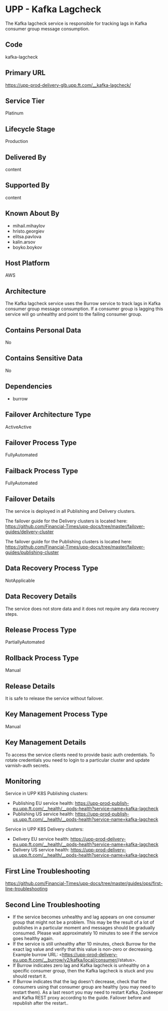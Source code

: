 # UPP - Kafka Lagcheck

The Kafka lagcheck service is responsible for tracking lags in Kafka consumer group message consumption.

## Code

kafka-lagcheck

## Primary URL

<https://upp-prod-delivery-glb.upp.ft.com/__kafka-lagcheck/>

## Service Tier

Platinum

## Lifecycle Stage

Production

## Delivered By

content

## Supported By

content

## Known About By

- mihail.mihaylov
- hristo.georgiev
- elitsa.pavlova
- kalin.arsov
- boyko.boykov

## Host Platform

AWS

## Architecture

The Kafka lagcheck service uses the Burrow service to track lags in Kafka consumer group message consumption.
If a consumer group is lagging this service will go unhealthy and point to the failing consumer group.

## Contains Personal Data

No

## Contains Sensitive Data

No

## Dependencies

- burrow

## Failover Architecture Type

ActiveActive

## Failover Process Type

FullyAutomated

## Failback Process Type

FullyAutomated

## Failover Details

The service is deployed in all Publishing and Delivery clusters.

The failover guide for the Delivery clusters is located here:
<https://github.com/Financial-Times/upp-docs/tree/master/failover-guides/delivery-cluster>

The failover guide for the Publishing clusters is located here:
<https://github.com/Financial-Times/upp-docs/tree/master/failover-guides/publishing-cluster>

## Data Recovery Process Type

NotApplicable

## Data Recovery Details

The service does not store data and it does not require any data recovery steps.

## Release Process Type

PartiallyAutomated

## Rollback Process Type

Manual

## Release Details

It is safe to release the service without failover.

## Key Management Process Type

Manual

## Key Management Details

To access the service clients need to provide basic auth credentials. To rotate credentials you need to login to a particular cluster and update varnish-auth secrets.

## Monitoring

Service in UPP K8S Publishing clusters:
- Publishing EU service health: https://upp-prod-publish-eu.upp.ft.com/__health/__pods-health?service-name=kafka-lagcheck
- Publishing US service health: https://upp-prod-publish-us.upp.ft.com/__health/__pods-health?service-name=kafka-lagcheck

Service in UPP K8S Delivery clusters:
- Delivery EU service health: https://upp-prod-delivery-eu.upp.ft.com/__health/__pods-health?service-name=kafka-lagcheck
- Delivery US service health: https://upp-prod-delivery-us.upp.ft.com/__health/__pods-health?service-name=kafka-lagcheck

## First Line Troubleshooting

https://github.com/Financial-Times/upp-docs/tree/master/guides/ops/first-line-troubleshooting

## Second Line Troubleshooting

- If the service becomes unhealthy and lag appears on one consumer group that might not be a problem. This may be the result of a lot of publishes in a particular moment and messages should be gradually consumed. Please wait approximately 10 minutes to see if the service goes healthy again.
- If the service is still unhealthy after 10 minutes, check Burrow for the exact lag value and verify that this value is non-zero or decreasing. Example burrow URL: <https://upp-prod-delivery-eu.upp.ft.com/__burrow/v2/kafka/local/consumer/<consumer-group>/status>.
- If Burrow indicates zero lag and Kafka lagcheck is unhealthy on a specific consumer group, then the Kafka lagcheck is stuck and you should restart it.
- If Burrow indicates that the lag doesn't decrease, check that the consumers using that consumer group are healthy (you may need to restart them). As a last resort you may need to restart Kafka, Zookeeper and Kafka REST proxy according to the guide. Failover before and republish after the restart..
